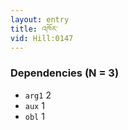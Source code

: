 ```yaml
---
layout: entry
title: འཁོར་
vid: Hill:0147
---
```

### Dependencies (N = 3)
* `arg1` 2
* `aux` 1
* `obl` 1
